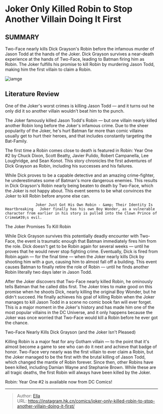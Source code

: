# Joker Only Killed Robin to Stop Another Villain Doing It First


## SUMMARY 



  Two-Face nearly kills Dick Grayson&#39;s Robin before the infamous murder of Jason Todd at the hands of the Joker.   Dick Grayson survives a near-death experience at the hands of Two-Face, leading to Batman firing him as Robin.   The Joker fulfills his promise to kill Robin by murdering Jason Todd, making him the first villain to claim a Robin.  

![iamge](https://static1.srcdn.com/wordpress/wp-content/uploads/2022/10/joker-batman-robin-die-jason-todd.jpg)

## Literature Review

One of the Joker&#39;s worst crimes is killing Jason Todd — and it turns out he only did it so another villain wouldn&#39;t beat him to the punch.




The Joker famously killed Jason Todd&#39;s Robin — but one villain nearly killed another Robin long before the Joker&#39;s infamous crime. Due to the sheer popularity of the Joker, he&#39;s hurt Batman far more than comic villains usually get to hurt their heroes, and that includes constantly targeting the Bat-Family.




The first time a Robin comes close to death is featured in Robin: Year One #2 by Chuck Dixon, Scott Beatty, Javier Pulido, Robert Campanella, Lee Loughridge, and Sean Konot. This story chronicles the first adventures of Dick Grayson as Robin, including his successes and his failures.

          

While Dick proves to be a capable detective and an amazing crime-fighter, he underestimates some of Batman&#39;s more dangerous enemies. This results in Dick Grayson&#39;s Robin nearly being beaten to death by Two-Face, which the Joker is not happy about. This event seems to be what convinces the Joker to kill Robin before anyone else can.

                  Joker Just Got His Own Robin - &amp; Their Identity Is Heartbreaking   Joker finally has his own Boy Wonder, as a vulnerable character from earlier in his story is pulled into the Clown Prince of Crime&#39;s evil.   





 


 The Joker Promises To Kill Robin 
          

While Dick Grayson survives this potentially deadly encounter with Two-Face, the event is traumatic enough that Batman immediately fires him from the role. Dick doesn&#39;t get to be Robin again for several weeks — until he proves that he would never stop fighting crime. Eventually, Dick is fired from Robin again — for the final time — when the Joker nearly kills Dick by shooting him with a gun, causing him to almost fall off a building. This event causes Batman to finally retire the role of Robin — until he finds another Robin literally two days later in Jason Todd.

After the Joker discovers that Two-Face nearly killed Robin, he ominously tells Batman that he called dibs first. The Joker tries to make good on this promise when he shoots Dick, nearly killing the original Boy Wonder, but he didn&#39;t succeed. He finally achieves his goal of killing Robin when the Joker manages to kill Jason Todd in a scene no comic book fan will ever forget. This is a major moment in the Joker&#39;s history and has made him one of the most popular villains in the DC Universe, and it only happens because the Joker was once worried that Two-Face would kill a Robin before he ever got the chance.






 Two-Face Nearly Kills Dick Grayson (and the Joker Isn&#39;t Pleased) 
          

Killing Robin is a major feat for any Gotham villain — to the point that it&#39;s almost become a game to see who can do it next and achieve that badge of honor. Two-Face very nearly was the first villain to ever claim a Robin, but the Joker managed to be the first with the brutal killing of Jason Todd, which changed the mantle of Robin forever. Since then, other Robins have been killed, including Damian Wayne and Stephanie Brown. While these are all tragic deaths, the first Robin will always have been killed by the Joker.



Robin: Year One #2 is available now from DC Comics!








---

> Author: [Ella](https://instagram.hk.cn/)  
> URL: https://instagram.hk.cn/comics/joker-only-killed-robin-to-stop-another-villain-doing-it-first/  

